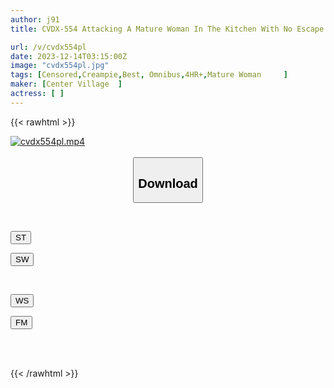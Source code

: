 ```yaml
---
author: j91
title: CVDX-554 Attacking A Mature Woman In The Kitchen With No Escape! ! A Plan To Force Open The Labia Meat And Skewer It To Impregnate 20 People For 4 Hours

url: /v/cvdx554pl
date: 2023-12-14T03:15:00Z
image: "cvdx554pl.jpg"
tags: [Censored,Creampie,Best, Omnibus,4HR+,Mature Woman	 ]
maker: [Center Village  ]
actress: [ ]
---
```



{{< rawhtml >}}

<div class="video" data-videoid="ylWWVQGgRPC1Pod">
    <a href="javascript:;">
        <img src="/v/cvdx554pl/cvdx554pl.jpg" width="WIDTH" height="HEIGHT" alt="cvdx554pl.mp4" loading="lazy">
    </a>
</div>

<script type="text/javascript" src="https://j91.asia/asset/on-demand-st.js"></script>

<br>
  <link rel="stylesheet" href="https://j91.asia/asset/bs5.css">
  
  <center>
  <button class="btn btn-primary" type="button" data-bs-toggle="collapse" data-bs-target=".multi-collapse" aria-expanded="false" aria-controls="multiCollapseExample1 multiCollapseExample2"><h2>Download</h2></button></center>
</p>
<div class="row">
  <div class="col">
    <div class="collapse multi-collapse" id="multiCollapseExample1">
      <div class="card card-body">
	      	      <br>
<div class="buttons">  
<p><a href="https://streamtape.to/v/ylWWVQGgRPC1Pod" target="_blank"><button class="btn-hover color-3"><i class="fa fa-download"></i> ST</button></a></p>
<p><a href="https://flaswish.com/ibib0fvmo2n7" target="_blank"><button class="btn-hover color-2"><i class="fa fa-download"></i> SW</button></a></p></div>
    </div>
  </div>
</div>
  <div class="col">
    <div class="collapse multi-collapse" id="multiCollapseExample2">
      <div class="card card-body">
	      <br>
<div class="buttons">
<p><a href="https://wolfstream.tv/1jibt2kc85e1" target="_blank"><button class="btn-hover color-9"><i class="fa fa-download"></i> WS</button></a></p>
<p><a href="https://filemoon.sx/d/5ysespszr27g" target="_blank"><button class="btn-hover color-8"><i class="fa fa-download"></i> FM</button></a></p></div>
<br><br>
      </div>
    </div>
  </div>
</div>

{{< /rawhtml >}}
